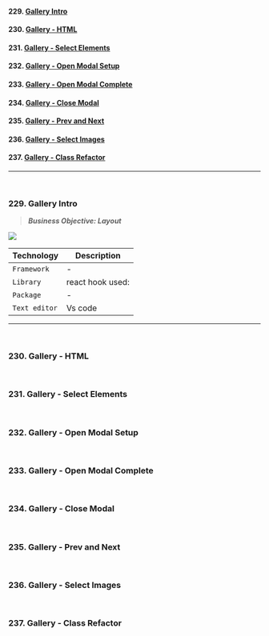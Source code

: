 #### 229. [Gallery Intro](#229)

#### 230. [Gallery - HTML](#230)

#### 231. [Gallery - Select Elements](#231)

#### 232. [Gallery - Open Modal Setup](#232)

#### 233. [Gallery - Open Modal Complete](#233)

#### 234. [Gallery - Close Modal](#234)

#### 235. [Gallery - Prev and Next](#235)

#### 236. [Gallery - Select Images](#236)

#### 237. [Gallery - Class Refactor](#237)

---

<br>

### 229. Gallery Intro<a id="229"></a>

> **_Business Objective: Layout_**

<img src="notes/app.gif" >

| Technology    | Description      |
| ------------- | ---------------- |
| `Framework`   | -                |
| `Library`     | react hook used: |
| `Package`     | -                |
| `Text editor` | Vs code          |

---

<br>

### 230. Gallery - HTML<a id="230"></a>

<br>

### 231. Gallery - Select Elements<a id="231"></a>

<br>

### 232. Gallery - Open Modal Setup<a id="232"></a>

<br>

### 233. Gallery - Open Modal Complete<a id="233"></a>

<br>

### 234. Gallery - Close Modal<a id="234"></a>

<br>

### 235. Gallery - Prev and Next<a id="235"></a>

<br>

### 236. Gallery - Select Images<a id="236"></a>

<br>

### 237. Gallery - Class Refactor<a id="237"></a>

<br>
